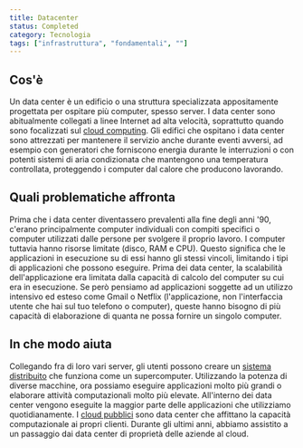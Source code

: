 ```yaml
---
title: Datacenter
status: Completed
category: Tecnologia
tags: ["infrastruttura", "fondamentali", ""]
---
```


## Cos'è

Un data center è un edificio o una struttura specializzata appositamente progettata per ospitare più computer, spesso server.
I data center sono abitualmente collegati a linee Internet ad alta velocità, soprattutto quando sono focalizzati sul [cloud computing](/it/cloud-computing/).
Gli edifici che ospitano i data center sono attrezzati per mantenere il servizio anche durante eventi avversi, ad esempio con generatori che forniscono energia durante le interruzioni o con potenti sistemi di aria condizionata che mantengono una temperatura controllata, proteggendo i computer dal calore che producono lavorando.

## Quali problematiche affronta

Prima che i data center diventassero prevalenti alla fine degli anni '90, c'erano principalmente computer individuali con compiti specifici o computer utilizzati dalle persone per svolgere il proprio lavoro.
I computer tuttavia hanno risorse limitate (disco, RAM e CPU). Questo significa che le applicazioni in esecuzione su di essi hanno gli stessi vincoli, limitando i tipi di applicazioni che possono eseguire.
Prima dei data center, la scalabilità dell'applicazione era limitata dalla capacità di calcolo del computer su cui era in esecuzione. 
Se però pensiamo ad applicazioni soggette ad un utilizzo intensivo ed esteso come Gmail o Netflix (l'applicazione, non l'interfaccia utente che hai sul tuo telefono o computer),
queste hanno bisogno di più capacità di elaborazione di quanta ne possa fornire un singolo computer.

## In che modo aiuta

Collegando fra di loro vari server, gli utenti possono creare un [sistema distribuito](/it/distributed-systems/) che funziona come un supercomputer. 
Utilizzando la potenza di diverse macchine, ora possiamo eseguire applicazioni molto più grandi o elaborare attività computazionali molto più elevate. 
All'interno dei data center vengono eseguite la maggior parte delle applicazioni che utilizziamo quotidianamente.
I [cloud pubblici](it/cloud-computing) sono data center che affittano la capacità computazionale ai propri clienti. 
Durante gli ultimi anni, abbiamo assistito a un passaggio dai data center di proprietà delle aziende al cloud.